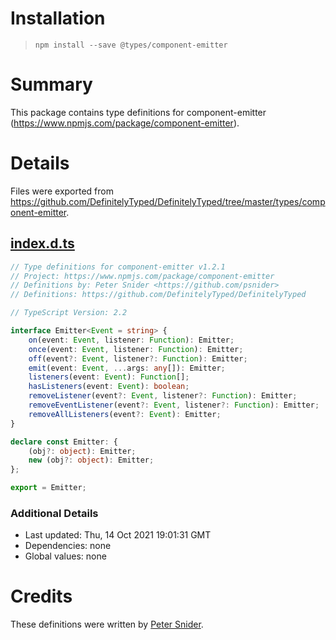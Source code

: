 # Installation

> `npm install --save @types/component-emitter`

# Summary

This package contains type definitions for component-emitter (https://www.npmjs.com/package/component-emitter).

# Details

Files were exported from https://github.com/DefinitelyTyped/DefinitelyTyped/tree/master/types/component-emitter.

## [index.d.ts](https://github.com/DefinitelyTyped/DefinitelyTyped/tree/master/types/component-emitter/index.d.ts)

````ts
// Type definitions for component-emitter v1.2.1
// Project: https://www.npmjs.com/package/component-emitter
// Definitions by: Peter Snider <https://github.com/psnider>
// Definitions: https://github.com/DefinitelyTyped/DefinitelyTyped

// TypeScript Version: 2.2

interface Emitter<Event = string> {
    on(event: Event, listener: Function): Emitter;
    once(event: Event, listener: Function): Emitter;
    off(event?: Event, listener?: Function): Emitter;
    emit(event: Event, ...args: any[]): Emitter;
    listeners(event: Event): Function[];
    hasListeners(event: Event): boolean;
    removeListener(event?: Event, listener?: Function): Emitter;
    removeEventListener(event?: Event, listener?: Function): Emitter;
    removeAllListeners(event?: Event): Emitter;
}

declare const Emitter: {
    (obj?: object): Emitter;
    new (obj?: object): Emitter;
};

export = Emitter;

````

### Additional Details

* Last updated: Thu, 14 Oct 2021 19:01:31 GMT
* Dependencies: none
* Global values: none

# Credits

These definitions were written by [Peter Snider](https://github.com/psnider).
